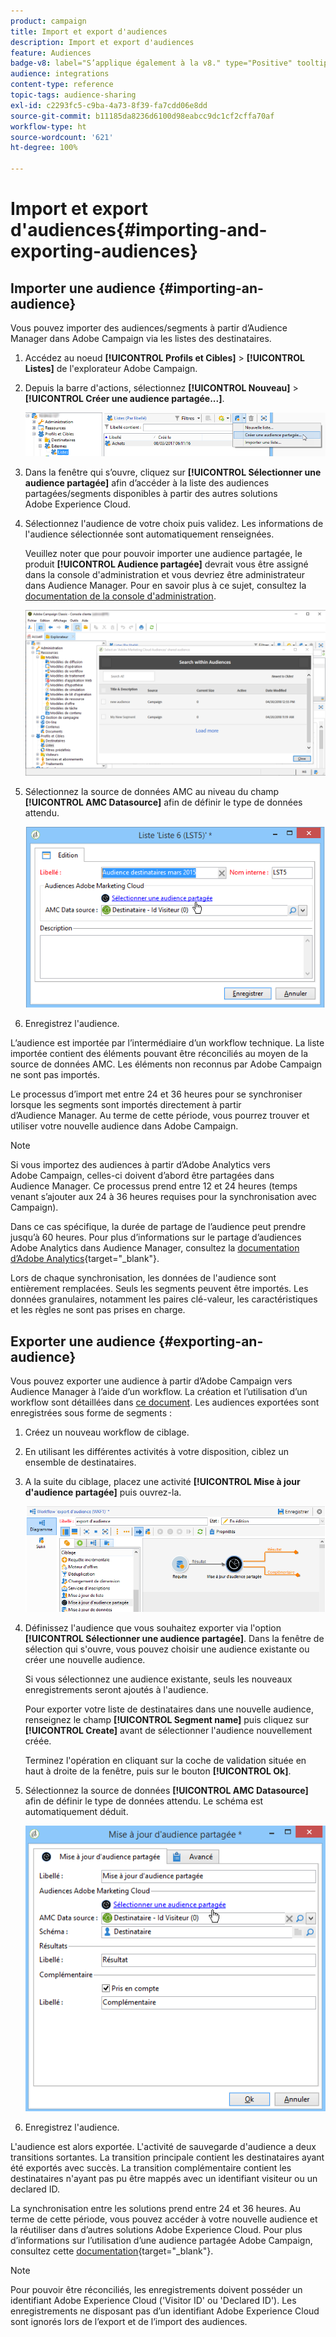 ```yaml
---
product: campaign
title: Import et export d'audiences
description: Import et export d'audiences
feature: Audiences
badge-v8: label="S’applique également à la v8." type="Positive" tooltip="S’applique également à Campaign v8."
audience: integrations
content-type: reference
topic-tags: audience-sharing
exl-id: c2293fc5-c9ba-4a73-8f39-fa7cdd06e8dd
source-git-commit: b11185da8236d6100d98eabcc9dc1cf2cffa70af
workflow-type: ht
source-wordcount: '621'
ht-degree: 100%

---
```



# Import et export d&#39;audiences{#importing-and-exporting-audiences}



## Importer une audience {#importing-an-audience}

Vous pouvez importer des audiences/segments à partir d’Audience Manager dans Adobe Campaign via les listes des destinataires.

1. Accédez au noeud **[!UICONTROL Profils et Cibles]** > **[!UICONTROL Listes]** de l&#39;explorateur Adobe Campaign.
1. Depuis la barre d&#39;actions, sélectionnez **[!UICONTROL Nouveau]** > **[!UICONTROL Créer une audience partagée...]**.

   ![](assets/aam_import_audience.png)

1. Dans la fenêtre qui s’ouvre, cliquez sur **[!UICONTROL Sélectionner une audience partagée]** afin d’accéder à la liste des audiences partagées/segments disponibles à partir des autres solutions Adobe Experience Cloud.
1. Sélectionnez l&#39;audience de votre choix puis validez. Les informations de l&#39;audience sélectionnée sont automatiquement renseignées.

   Veuillez noter que pour pouvoir importer une audience partagée, le produit **[!UICONTROL Audience partagée]** devrait vous être assigné dans la console d&#39;administration et vous devriez être administrateur dans Audience Manager. Pour en savoir plus à ce sujet, consultez la [documentation de la console d&#39;administration](https://helpx.adobe.com/fr/enterprise/managing/user-guide.html).

   ![](assets/aam_import_audience_3.png)

1. Sélectionnez la source de données AMC au niveau du champ **[!UICONTROL AMC Datasource]** afin de définir le type de données attendu.

   ![](assets/aam_import_audience_2.png)

1. Enregistrez l&#39;audience.

L’audience est importée par l’intermédiaire d’un workflow technique. La liste importée contient des éléments pouvant être réconciliés au moyen de la source de données AMC. Les éléments non reconnus par Adobe Campaign ne sont pas importés.

Le processus d’import met entre 24 et 36 heures pour se synchroniser lorsque les segments sont importés directement à partir d’Audience Manager. Au terme de cette période, vous pourrez trouver et utiliser votre nouvelle audience dans Adobe Campaign.

>[!NOTE]
>
>Si vous importez des audiences à partir d’Adobe Analytics vers Adobe Campaign, celles-ci doivent d’abord être partagées dans Audience Manager. Ce processus prend entre 12 et 24 heures (temps venant s’ajouter aux 24 à 36 heures requises pour la synchronisation avec Campaign).
>
>Dans ce cas spécifique, la durée de partage de l’audience peut prendre jusqu’à 60 heures. Pour plus d’informations sur le partage d’audiences Adobe Analytics dans Audience Manager, consultez la [documentation d’Adobe Analytics](https://experienceleague.adobe.com/docs/analytics/components/segmentation/segmentation-workflow/seg-publish.html?lang=fr){target="_blank"}.

Lors de chaque synchronisation, les données de l&#39;audience sont entièrement remplacées. Seuls les segments peuvent être importés. Les données granulaires, notamment les paires clé-valeur, les caractéristiques et les règles ne sont pas prises en charge.

## Exporter une audience {#exporting-an-audience}

Vous pouvez exporter une audience à partir d’Adobe Campaign vers Audience Manager à l’aide d’un workflow. La création et l’utilisation d’un workflow sont détaillées dans [ce document](../../workflow/using/building-a-workflow.md). Les audiences exportées sont enregistrées sous forme de segments :

1. Créez un nouveau workflow de ciblage.
1. En utilisant les différentes activités à votre disposition, ciblez un ensemble de destinataires.
1. A la suite du ciblage, placez une activité **[!UICONTROL Mise à jour d&#39;audience partagée]** puis ouvrez-la.

   ![](assets/aam_export_example.png)

1. Définissez l&#39;audience que vous souhaitez exporter via l&#39;option **[!UICONTROL Sélectionner une audience partagée]**. Dans la fenêtre de sélection qui s&#39;ouvre, vous pouvez choisir une audience existante ou créer une nouvelle audience.

   Si vous sélectionnez une audience existante, seuls les nouveaux enregistrements seront ajoutés à l&#39;audience.

   Pour exporter votre liste de destinataires dans une nouvelle audience, renseignez le champ **[!UICONTROL Segment name]** puis cliquez sur **[!UICONTROL Create]** avant de sélectionner l&#39;audience nouvellement créée.

   Terminez l&#39;opération en cliquant sur la coche de validation située en haut à droite de la fenêtre, puis sur le bouton **[!UICONTROL Ok]**.

1. Sélectionnez la source de données **[!UICONTROL AMC Datasource]** afin de définir le type de données attendu. Le schéma est automatiquement déduit.

   ![](assets/aam_export_audience_activity.png)

1. Enregistrez l&#39;audience.

L&#39;audience est alors exportée. L&#39;activité de sauvegarde d&#39;audience a deux transitions sortantes. La transition principale contient les destinataires ayant été exportés avec succès. La transition complémentaire contient les destinataires n&#39;ayant pas pu être mappés avec un identifiant visiteur ou un declared ID.

La synchronisation entre les solutions prend entre 24 et 36 heures. Au terme de cette période, vous pouvez accéder à votre nouvelle audience et la réutiliser dans d’autres solutions Adobe Experience Cloud. Pour plus d’informations sur l’utilisation d’une audience partagée Adobe Campaign, consultez cette [documentation](https://experienceleague.adobe.com/fr/docs/core-services/interface/services/audiences/create){target="_blank"}.

>[!NOTE]
>
>Pour pouvoir être réconciliés, les enregistrements doivent posséder un identifiant Adobe Experience Cloud (&#39;Visitor ID&#39; ou &#39;Declared ID&#39;). Les enregistrements ne disposant pas d’un identifiant Adobe Experience Cloud sont ignorés lors de l’export et de l’import des audiences.
